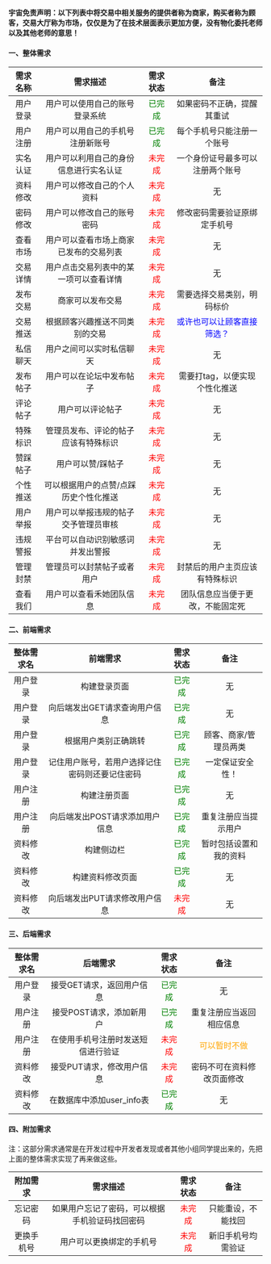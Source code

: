 **宇宙免责声明：以下列表中将交易中相关服务的提供者称为商家，购买者称为顾客，交易大厅称为市场，仅仅是为了在技术层面表示更加方便，没有物化委托老师以及其他老师的意思！**



#### 一、整体需求

| 需求名称 |             需求描述             | 需求状态 |               备注               |
| :------: | :------------------------------: | :------: | :------------------------: |
| 用户登录 |  用户可以使用自己的账号登录系统  |  <font color= green>已完成</font>  | 如果密码不正确，提醒其重试 |
| 用户注册 | 用户可以用自己的手机号注册新账号       | <font color = "green">已完成</font> | 每个手机号只能注册一个账号 |
| 实名认证 | 用户可以利用自己的身份信息进行实名认证 |  <font color= red>未完成</font>  | 一个身份证号最多可以注册两个账号 |
| 资料修改 | 用户可以修改自己的个人资料 | <font color = red>未完成</font> | 无 |
| 密码修改 | 用户可以修改自己的账号密码 | <font color = red>未完成</font> | 修改密码需要验证原绑定手机号 |
| 查看市场 | 用户可以查看市场上商家已发布的交易列表 | <font color= red>未完成</font> | 无 |
| 交易详情 | 用户点击交易列表中的某一项可以查看详情 | <font color= red>未完成</font> | 无 |
| 发布交易 | 商家可以发布交易 | <font color= red>未完成</font> | 需要选择交易类别，明码标价 |
| 交易推送 | 根据顾客兴趣推送不同类别的交易 | <font color= red>未完成</font> | <font color = "blue">或许也可以让顾客直接筛选？</font> |
| 私信聊天 | 用户之间可以实时私信聊天 | <font color= red>未完成</font> | 无 |
| 发布帖子 | 用户可以在论坛中发布帖子 | <font color= red>未完成</font> | 需要打tag，以便实现个性化推送 |
| 评论帖子 | 用户可以评论帖子 | <font color= red>未完成</font> | 无 |
| 特殊标识 | 管理员发布、评论的帖子应该有特殊标识 | <font color= red>未完成</font> | 无 |
| 赞踩帖子 | 用户可以赞/踩帖子 | <font color= red>未完成</font> | 无 |
| 个性推送 | 可以根据用户的点赞/点踩历史个性化推送 | <font color= red>未完成</font> | 无 |
| 用户举报 | 用户可以举报违规的帖子交予管理员审核 | <font color= red>未完成</font> | 无 |
| 违规警报 | 平台可以自动识别敏感词并发出警报 | <font color= red>未完成</font> | 无 |
| 管理封禁 | 管理员可以封禁帖子或者用户 | <font color= red>未完成</font> | 封禁后的用户主页应该有特殊标识 |
| 查看我们 | 用户可以查看禾她团队信息 | <font color= red>未完成</font> | 团队信息应当便于更改，不能固定死 |



#### 二、前端需求

| 整体需求名 |                    前端需求                    |              需求状态               |          备注          |
| :--------: | :--------------------------------------------: | :---------------------------------: | :--------------------: |
|  用户登录  |                  构建登录页面                  |   <font color=green>已完成</font>   |           无           |
|  用户登录  |         向后端发出GET请求查询用户信息          |   <font color=green>已完成</font>   |           无           |
|  用户登录  |              根据用户类别正确跳转              | <font color = "green">已完成</font> | 顾客、商家/管理员两类  |
|  用户登录  | 记住用户账号，若用户选择记住密码则还要记住密码 |  <font color= green>已完成</font>   |    一定保证安全性！    |
|  用户注册  |                  构建注册页面                  | <font color = "green">已完成</font> |           无           |
|  用户注册  |         向后端发出POST请求添加用户信息         | <font color = "green">已完成</font> |  重复注册应当提示用户  |
|  资料修改  |                   构建侧边栏                   | <font color = "green">已完成</font> | 暂时包括设置和我的资料 |
|  资料修改  |                构建资料修改页面                | <font color = "green">已完成</font> |           无           |
|  资料修改  |         向后端发出PUT请求修改用户信息          |   <font color = red>未完成</font>   |           无           |

#### 三、后端需求

| 整体需求名 |              后端需求              |              需求状态               |                   备注                   |
| :--------: | :--------------------------------: | :---------------------------------: | :--------------------------------------: |
|  用户登录  |     接受GET请求，返回用户信息      | <font color = "green">已完成</font> |                    无                    |
|  用户注册  |      接受POST请求，添加新用户      | <font color = "green">已完成</font> |         重复注册应当返回相应信息         |
|  用户注册  | 在使用手机号注册时发送短信进行验证 |   <font color = red>未完成</font>   | <font color = orange>可以暂时不做</font> |
|  资料修改  |     接受PUT请求，修改用户信息      |   <font color = red>未完成</font>   |        密码不可在资料修改页面修改        |
|  资料修改  |     在数据库中添加user_info表      | <font color = "green">已完成</font> |                    无                    |

#### 四、附加需求

注：这部分需求通常是在开发过程中开发者发现或者其他小组同学提出来的，先把上面的整体需求实现了再来做这些。

|  附加需求  |                    需求描述                    |            需求状态             |        备注        |
| :--------: | :--------------------------------------------: | :-----------------------------: | :----------------: |
|  忘记密码  | 如果用户忘记了密码，可以根据手机验证码找回密码 | <font color = red>未完成</font> | 只能重设，不能找回 |
| 更换手机号 |            用户可以更换绑定的手机号            | <font color = red>未完成</font> | 新旧手机号均需验证 |





